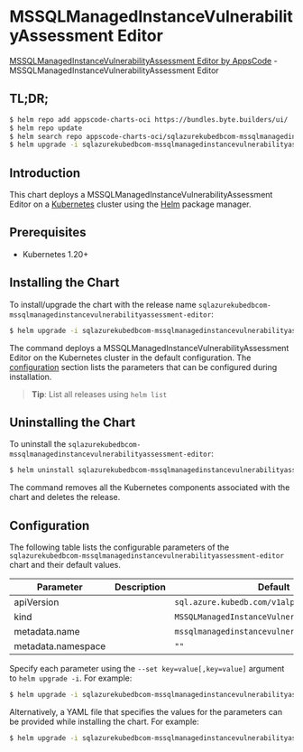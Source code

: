 # MSSQLManagedInstanceVulnerabilityAssessment Editor

[MSSQLManagedInstanceVulnerabilityAssessment Editor by AppsCode](https://appscode.com) - MSSQLManagedInstanceVulnerabilityAssessment Editor

## TL;DR;

```bash
$ helm repo add appscode-charts-oci https://bundles.byte.builders/ui/
$ helm repo update
$ helm search repo appscode-charts-oci/sqlazurekubedbcom-mssqlmanagedinstancevulnerabilityassessment-editor --version=v0.13.0
$ helm upgrade -i sqlazurekubedbcom-mssqlmanagedinstancevulnerabilityassessment-editor appscode-charts-oci/sqlazurekubedbcom-mssqlmanagedinstancevulnerabilityassessment-editor -n default --create-namespace --version=v0.13.0
```

## Introduction

This chart deploys a MSSQLManagedInstanceVulnerabilityAssessment Editor on a [Kubernetes](http://kubernetes.io) cluster using the [Helm](https://helm.sh) package manager.

## Prerequisites

- Kubernetes 1.20+

## Installing the Chart

To install/upgrade the chart with the release name `sqlazurekubedbcom-mssqlmanagedinstancevulnerabilityassessment-editor`:

```bash
$ helm upgrade -i sqlazurekubedbcom-mssqlmanagedinstancevulnerabilityassessment-editor appscode-charts-oci/sqlazurekubedbcom-mssqlmanagedinstancevulnerabilityassessment-editor -n default --create-namespace --version=v0.13.0
```

The command deploys a MSSQLManagedInstanceVulnerabilityAssessment Editor on the Kubernetes cluster in the default configuration. The [configuration](#configuration) section lists the parameters that can be configured during installation.

> **Tip**: List all releases using `helm list`

## Uninstalling the Chart

To uninstall the `sqlazurekubedbcom-mssqlmanagedinstancevulnerabilityassessment-editor`:

```bash
$ helm uninstall sqlazurekubedbcom-mssqlmanagedinstancevulnerabilityassessment-editor -n default
```

The command removes all the Kubernetes components associated with the chart and deletes the release.

## Configuration

The following table lists the configurable parameters of the `sqlazurekubedbcom-mssqlmanagedinstancevulnerabilityassessment-editor` chart and their default values.

|     Parameter      | Description |                         Default                          |
|--------------------|-------------|----------------------------------------------------------|
| apiVersion         |             | <code>sql.azure.kubedb.com/v1alpha1</code>               |
| kind               |             | <code>MSSQLManagedInstanceVulnerabilityAssessment</code> |
| metadata.name      |             | <code>mssqlmanagedinstancevulnerabilityassessment</code> |
| metadata.namespace |             | <code>""</code>                                          |


Specify each parameter using the `--set key=value[,key=value]` argument to `helm upgrade -i`. For example:

```bash
$ helm upgrade -i sqlazurekubedbcom-mssqlmanagedinstancevulnerabilityassessment-editor appscode-charts-oci/sqlazurekubedbcom-mssqlmanagedinstancevulnerabilityassessment-editor -n default --create-namespace --version=v0.13.0 --set apiVersion=sql.azure.kubedb.com/v1alpha1
```

Alternatively, a YAML file that specifies the values for the parameters can be provided while
installing the chart. For example:

```bash
$ helm upgrade -i sqlazurekubedbcom-mssqlmanagedinstancevulnerabilityassessment-editor appscode-charts-oci/sqlazurekubedbcom-mssqlmanagedinstancevulnerabilityassessment-editor -n default --create-namespace --version=v0.13.0 --values values.yaml
```
